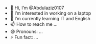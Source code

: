 - 👋 Hi, I’m @Abdulaziz0107
- 👀 I’m interested in working on a laptop
- 🌱 I’m currently learning IT and English
- 📫 How to reach me ...
- 😄 Pronouns: ...
- ⚡ Fun fact: ...

<!---
Abdulaziz0107/Abdulaziz0107 is a ✨ special ✨ repository because its `README.md` (this file) appears on your GitHub profile.
You can click the Preview link to take a look at your changes.
--->
